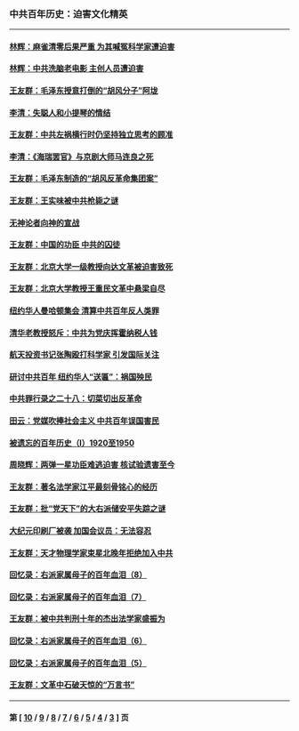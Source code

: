 ### 中共百年历史：迫害文化精英
---
#### [林辉：麻雀清零后果严重 为其喊冤科学家遭迫害](../../pages/nf1176111/n13746900.md?06110430) 
#### [林辉：中共洗脑老电影 主创人员遭迫害](../../pages/nf1176111/n13699437.md?06110430) 
#### [王友群：毛泽东授意打倒的“胡风分子”阿垅](../../pages/nf1176111/n13592541.md?06110430) 
#### [李清：失聪人和小提琴的情结](../../pages/nf1176111/n13459280.md?06110430) 
#### [王友群：中共左祸横行时仍坚持独立思考的顾准](../../pages/nf1176111/n13444722.md?06110430) 
#### [李清：《海瑞罢官》与京剧大师马连良之死](../../pages/nf1176111/n13412316.md?06110430) 
#### [王友群：毛泽东制造的“胡风反革命集团案”](../../pages/nf1176111/n13324909.md?06110430) 
#### [王友群：王实味被中共枪毙之谜](../../pages/nf1176111/n13307502.md?06110430) 
#### [无神论者向神的宣战](../../pages/nf1176111/n13281535.md?06110430) 
#### [王友群：中国的功臣 中共的囚徒](../../pages/nf1176111/n13291790.md?06110430) 
#### [王友群：北京大学一级教授向达文革被迫害致死](../../pages/nf1176111/n13150966.md?06110430) 
#### [王友群：北京大学教授王重民文革中悬梁自尽](../../pages/nf1176111/n13084645.md?06110430) 
#### [纽约华人曼哈顿集会 清算中共百年反人类罪](../../pages/nf1176111/n13084157.md?06110430) 
#### [清华老教授怒斥：中共为党庆挥霍纳税人钱](../../pages/nf1176111/n13071430.md?06110430) 
#### [航天投资书记张陶殴打科学家 引发国际关注](../../pages/nf1176111/n13069132.md?06110430) 
#### [研讨中共百年 纽约华人“送匾”：祸国殃民](../../pages/nf1176111/n13057367.md?06110430) 
#### [中共罪行录之二十八：切菜切出反革命](../../pages/nf1176111/n13030600.md?06110430) 
#### [田云：党媒吹捧社会主义 中共百年误国害民](../../pages/nf1176111/n13006682.md?06110430) 
#### [被遗忘的百年历史（I）1920至1950](../../pages/nf1176111/n12986411.md?06110430) 
#### [周晓辉：两弹一星功臣难逃迫害 核试验遗害至今](../../pages/nf1176111/n12974997.md?06110430) 
#### [王友群：著名法学家江平最刻骨铭心的经历](../../pages/nf1176111/n12970787.md?06110430) 
#### [王友群：批“党天下”的大右派储安平失踪之谜](../../pages/nf1176111/n12954229.md?06110430) 
#### [大纪元印刷厂被袭 加国会议员：无法容忍](../../pages/nf1176111/n12883028.md?06110430) 
#### [王友群：天才物理学家束星北晚年拒绝加入中共](../../pages/nf1176111/n12792913.md?06110430) 
#### [回忆录：右派家属母子的百年血泪（8）](../../pages/nf1176111/n12706196.md?06110430) 
#### [回忆录：右派家属母子的百年血泪（7）](../../pages/nf1176111/n12706191.md?06110430) 
#### [王友群：被中共判刑十年的杰出法学家盛振为](../../pages/nf1176111/n12706141.md?06110430) 
#### [回忆录：右派家属母子的百年血泪（6）](../../pages/nf1176111/n12698863.md?06110430) 
#### [回忆录：右派家属母子的百年血泪（5）](../../pages/nf1176111/n12692515.md?06110430) 
#### [王友群：文革中石破天惊的“万言书”](../../pages/nf1176111/n12690994.md?06110430) 

---
#### 第 [ [10](./10.md?06110430) / [9](./9.md?06110430) / [8](./8.md?06110430) / [7](./7.md?06110430) / [6](./6.md?06110430) / [5](./5.md?06110430) / [4](./4.md?06110430) / [3](./3.md?06110430) ] 页
